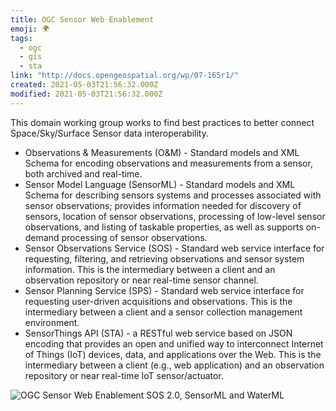 ```yaml
---
title: OGC Sensor Web Enablement
emoji: 🌍
tags:
  - ogc
  - gis
  - sta
link: "http://docs.opengeospatial.org/wp/07-165r1/"
created: 2021-05-03T21:56:32.000Z
modified: 2021-05-03T21:56:32.000Z
---
```


This domain working group works to find best practices to better connect Space/Sky/Surface Sensor data interoperability.

- Observations & Measurements (O&M) - Standard models and XML Schema for encoding observations and measurements from a sensor, both archived and real-time.
- Sensor Model Language (SensorML) - Standard models and XML Schema for describing sensors systems and processes associated with sensor observations; provides information needed for discovery of sensors, location of sensor observations, processing of low-level sensor observations, and listing of taskable properties, as well as supports on-demand processing of sensor observations.
- Sensor Observations Service (SOS) - Standard web service interface for requesting, filtering, and retrieving observations and sensor system information. This is the intermediary between a client and an observation repository or near real-time sensor channel.
- Sensor Planning Service (SPS) - Standard web service interface for requesting user-driven acquisitions and observations. This is the intermediary between a client and a sensor collection management environment.
- SensorThings API (STA) - a RESTful web service based on JSON encoding that provides an open and unified way to interconnect Internet of Things (IoT) devices, data, and applications over the Web. This is the intermediary between a client (e.g., web application) and an observation repository or near real-time IoT sensor/actuator.

![OGC Sensor Web Enablement SOS 2.0, SensorML and WaterML](https://www.slideshare.net/LuisBermudez9/ogc-sensor-web-enablement-sos-20-sensorml-and-waterml)
![]()
